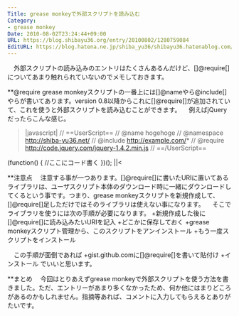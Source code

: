 ```yaml
---
Title: grease monkeyで外部スクリプトを読み込む
Category:
- grease monkey
Date: 2010-08-02T23:24:44+09:00
URL: https://blog.shibayu36.org/entry/20100802/1280759084
EditURL: https://blog.hatena.ne.jp/shiba_yu36/shibayu36.hatenablog.com/atom/entry/12704591929888039138
---
```


　外部スクリプトの読み込みのエントリはたくさんあるんだけど、[]@require[]についてあまり触れられていないのでメモしておきます。

**@require
 grease monkeyスクリプトの一番上には[]@nameやら@include[]やらが書いてあります。version 0.8以降からこれに[]@require[]が追加されていて、これを使うと外部スクリプトを読み込むことができます。
　例えばjQueryだったらこんな感じ。
>|javascript|
// ==UserScript==
// @name           hogehoge
// @namespace      http://shiba-yu36.net/
// @include        http://example.com/*
// @require        http://code.jquery.com/jquery-1.4.2.min.js
// ==/UserScript==

(function() {
    //ここにコード書く
})();
||<

**注意点
　注意する事が一つあります。[]@require[]に書いたURIに置いてあるライブラリは、ユーザスクリプト本体のダウンロード時に一緒にダウンロードしてくるという事です。つまり、grease monkeyスクリプトを新規作成して、[]@require[]足しただけではそのライブラリは使えない事になります。
　そこでライブラリを使うには次の手順が必要になります。
+新規作成した後に[]@require[]に読み込みたいURIを記入
+どこかに保存しておく
+grease monkeyスクリプト管理から、このスクリプトをアンインストール
+もう一度スクリプトをインストール

　この手順が面倒であれば
+gist.github.comに[]@require[]を書いて貼付け
+インストール
でいいと思います。

**まとめ
　今回はとりあえずgrease monkeyで外部スクリプトを使う方法を書きました。ただ、エントリーがあまり多くなかったため、何か他にはまりどころがあるのかもしれません。指摘等あれば、コメントに入力してもらえるとありがたいです。
